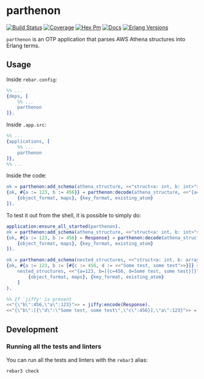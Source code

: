 # parthenon

[![Build Status](https://github.com/AntoineGagne/parthenon/actions/workflows/erlang.yml/badge.svg)](https://github.com/AntoineGagne/parthenon/actions)
[![Coverage](https://coveralls.io/repos/AntoineGagne/parthenon/badge.png?branch=master)](https://coveralls.io/r/AntoineGagne/parthenon?branch=master)
[![Hex Pm](http://img.shields.io/hexpm/v/parthenon.svg?style=flat)](https://hex.pm/packages/parthenon)
[![Docs](https://img.shields.io/badge/hex-docs-green.svg?style=flat)](https://hexdocs.pm/parthenon)
[![Erlang Versions](https://img.shields.io/badge/Supported%20Erlang%2FOTP-21%20to%2027-blue)](http://www.erlang.org)

`parthenon` is an OTP application that parses AWS Athena structures into Erlang terms.

## Usage

Inside `rebar.config`:

```erl
%% ...
{deps, [
    %% ...
    parthenon
]}.
```

Inside ``.app.src``:

```erl
%% ...
{applications, [
    %% ...
    parthenon
]},
%% ...
```

Inside the code:

```erl
ok = parthenon:add_schema(athena_structure, <<"struct<a: int, b: int>">>).
{ok, #{a := 123, b := 456}} = parthenon:decode(athena_structure, <<"{a=123, b=456}">>, [
    {object_format, maps}, {key_format, existing_atom}
]).
```

To test it out from the shell, it is possible to simply do:

```erl
application:ensure_all_started(parthenon).
ok = parthenon:add_schema(athena_structure, <<"struct<a: int, b: int>">>).
{ok, #{a := 123, b := 456} = Response} = parthenon:decode(athena_structure, <<"{a=123, b=456}">>, [
    {object_format, maps}, {key_format, existing_atom}
]).

ok = parthenon:add_schema(nested_structures, <<"struct<a: int, b: array<struct<c: int, d: string>>>">>).
{ok, #{a := 123, b := [#{c := 456, d := <<"Some test, some test">>}]} = Response2} = parthenon:decode(
    nested_structures, <<"{a=123, b=[{c=456, d=Some test, some test}]}">>, [
        {object_format, maps}, {key_format, existing_atom}
    ]
).

%% If `jiffy' is present
<<"{\"b\":456,\"a\":123}">> = jiffy:encode(Response).
<<"{\"b\":[{\"d\":\"Some test, some test\",\"c\":456}],\"a\":123}">> = jiffy:encode(Response2).
```

## Development

### Running all the tests and linters

You can run all the tests and linters with the ``rebar3`` alias:

```sh
rebar3 check
```
